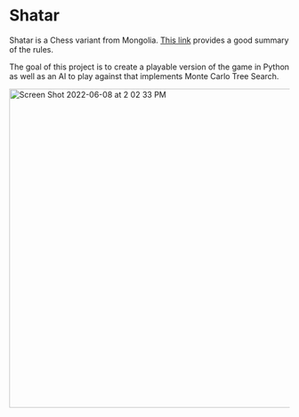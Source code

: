 # Shatar
Shatar is a Chess variant from Mongolia. [This link](https://ancientchess.com/page/play-shatar.htm) provides a good summary of the rules.

The goal of this project is to create a playable version of the game in Python as well as an AI to play against that implements Monte Carlo Tree Search.

<img width="574" alt="Screen Shot 2022-06-08 at 2 02 33 PM" src="https://user-images.githubusercontent.com/63663597/172685887-f52288b3-1605-40e9-8272-8917ac491306.png">

